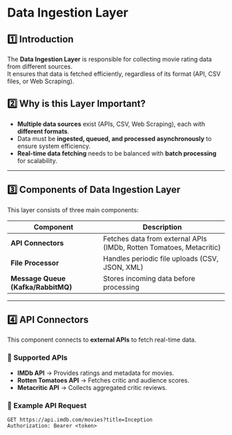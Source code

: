# Data Ingestion Layer

## 1️⃣ Introduction
The **Data Ingestion Layer** is responsible for collecting movie rating data from different sources.  
It ensures that data is fetched efficiently, regardless of its format (API, CSV files, or Web Scraping).  

## 2️⃣ Why is this Layer Important?
- **Multiple data sources** exist (APIs, CSV, Web Scraping), each with **different formats**.  
- Data must be **ingested, queued, and processed asynchronously** to ensure system efficiency.  
- **Real-time data fetching** needs to be balanced with **batch processing** for scalability.  

---

## 3️⃣ Components of Data Ingestion Layer
This layer consists of three main components:

| Component | Description |
|-----------|------------|
| **API Connectors** | Fetches data from external APIs (IMDb, Rotten Tomatoes, Metacritic) |
| **File Processor** | Handles periodic file uploads (CSV, JSON, XML) |
| **Message Queue (Kafka/RabbitMQ)** | Stores incoming data before processing |

---

## 4️⃣ **API Connectors**
This component connects to **external APIs** to fetch real-time data.

### **🔹 Supported APIs**
- **IMDb API** → Provides ratings and metadata for movies.
- **Rotten Tomatoes API** → Fetches critic and audience scores.
- **Metacritic API** → Collects aggregated critic reviews.

### **🔹 Example API Request**
```http
GET https://api.imdb.com/movies?title=Inception
Authorization: Bearer <token>

